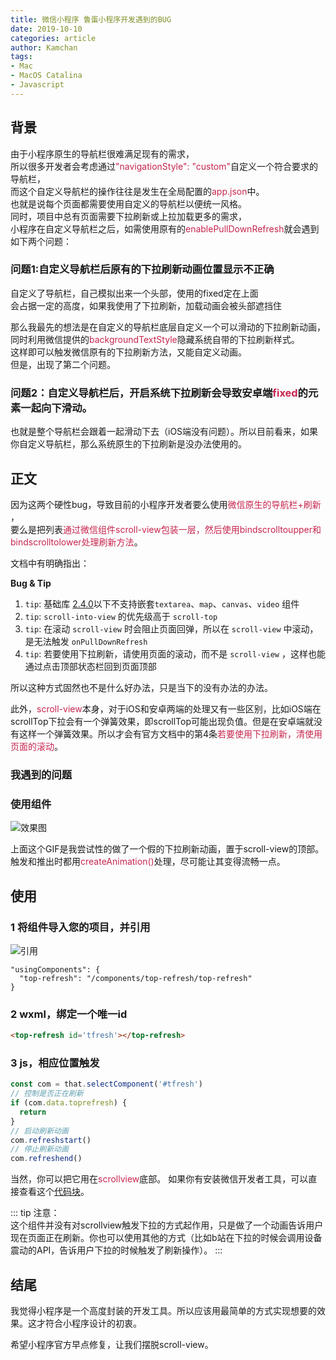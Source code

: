 ```yaml
---
title: 微信小程序 鲁蛋小程序开发遇到的BUG
date: 2019-10-10
categories: article
author: Kamchan
tags:
- Mac
- MacOS Catalina
- Javascript
---
```


## 背景
由于小程序原生的导航栏很难满足现有的需求，
<br>
所以很多开发者会考虑通过<font color="#c7254e">"navigationStyle": "custom"</font>自定义一个符合要求的导航栏，
<br>
而这个自定义导航栏的操作往往是发生在全局配置的<font color="#c7254e">app.json</font>中。
<br>
也就是说每个页面都需要使用自定义的导航栏以便统一风格。
<br>
同时，项目中总有页面需要下拉刷新或上拉加载更多的需求，
<br>
小程序在自定义导航栏之后，如需使用原有的<font color="#c7254e">enablePullDownRefresh</font>就会遇到如下两个问题：
<br>

### 问题1:自定义导航栏后原有的下拉刷新动画位置显示不正确

自定义了导航栏，自己模拟出来一个头部，使用的fixed定在上面
<br>
会占据一定的高度，如果我使用了下拉刷新，加载动画会被头部遮挡住

那么我最先的想法是在自定义的导航栏底层自定义一个可以滑动的下拉刷新动画，
<br>
同时利用微信提供的<font color="#c7254e">backgroundTextStyle</font>隐藏系统自带的下拉刷新样式。
<br>
这样即可以触发微信原有的下拉刷新方法，又能自定义动画。
<br>
但是，出现了第二个问题。

### 问题2：自定义导航栏后，开启系统下拉刷新会导致安卓端<font color="#c7254e">fixed</font>的元素一起向下滑动。
也就是整个导航栏会跟着一起滑动下去（iOS端没有问题）。所以目前看来，如果你自定义导航栏，那么系统原生的下拉刷新是没办法使用的。

## 正文

因为这两个硬性bug，导致目前的小程序开发者要么使用<font color="#c7254e">微信原生的导航栏+刷新</font>
，
<br>
要么是把列表<font color="#c7254e">通过微信组件scroll-view包装一层，然后使用bindscrolltoupper和bindscrolltolower处理刷新方法</font>。

文档中有明确指出：

<b>Bug & Tip</b>
1. `tip`: 基础库 [2.4.0](https://developers.weixin.qq.com/miniprogram/dev/framework/compatibility.html)以下不支持嵌套`textarea`、`map`、`canvas`、`video` 组件
2. `tip`: `scroll-into-view` 的优先级高于 `scroll-top`
3. `tip`: 在滚动 `scroll-view` 时会阻止页面回弹，所以在 `scroll-view` 中滚动，是无法触发 `onPullDownRefresh`
4. `tip`: 若要使用下拉刷新，请使用页面的滚动，而不是 `scroll-view` ，这样也能通过点击顶部状态栏回到页面顶部

所以这种方式固然也不是什么好办法，只是当下的没有办法的办法。

此外，<font color="#c7254e">scroll-view</font>本身，对于iOS和安卓两端的处理又有一些区别，比如iOS端在scrollTop下拉会有一个弹簧效果，即scrollTop可能出现负值。但是在安卓端就没有这样一个弹簧效果。所以才会有官方文档中的第4条<font color="#c7254e">若要使用下拉刷新，清使用页面的滚动</font>。

### 我遇到的问题

### 使用组件

![效果图](https://kamchan.oss-cn-shenzhen.aliyuncs.com/1260967-a40e96dc7347c696.gif)

上面这个GIF是我尝试性的做了一个假的下拉刷新动画，置于scroll-view的顶部。触发和推出时都用<font color="#c7254e">createAnimation()</font>处理，尽可能让其变得流畅一点。

## 使用
### 1 将组件导入您的项目，并引用
![引用](https://kamchan.oss-cn-shenzhen.aliyuncs.com/1260967-0287c1c23be53cc9.png)

```
"usingComponents": {
  "top-refresh": "/components/top-refresh/top-refresh"
}
```

### 2 wxml，绑定一个唯一id
```html
<top-refresh id='tfresh'></top-refresh>
```

### 3 js，相应位置触发
```js
const com = that.selectComponent('#tfresh')
// 控制是否正在刷新
if (com.data.toprefresh) {
  return
}
// 启动刷新动画
com.refreshstart()
// 停止刷新动画
com.refreshend()
```

当然，你可以把它用在<font color="#c7254e">scrollview</font>底部。
如果你有安装微信开发者工具，可以直接查看这个[代码块](wechatide://minicode/nuzXJHmv778m)。

::: tip
注意：
<br>
这个组件并没有对scrollview触发下拉的方式起作用，只是做了一个动画告诉用户现在页面正在刷新。你也可以使用其他的方式（比如b站在下拉的时候会调用设备震动的API，告诉用户下拉的时候触发了刷新操作）。
:::

## 结尾
我觉得小程序是一个高度封装的开发工具。所以应该用最简单的方式实现想要的效果。这才符合小程序设计的初衷。

希望小程序官方早点修复，让我们摆脱scroll-view。



























